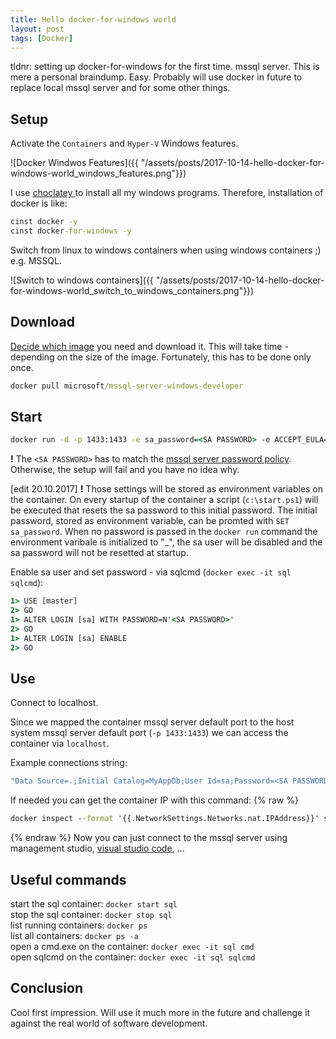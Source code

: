 ```yaml
---
title: Hello docker-for-windows world
layout: post
tags: [Docker]
---
```

tldnr: setting up docker-for-windows for the first time. mssql server. This is mere a personal braindump.
Easy. Probably will use docker in future to replace local mssql server and for some other things.

## Setup
Activate the `Containers` and `Hyper-V` Windows features.

![Docker Windwos Features]({{ "/assets/posts/2017-10-14-hello-docker-for-windows-world_windows_features.png"}})

I use [choclatey ](https://chocolatey.org) to install all my windows programs. Therefore, installation of docker is like:
```cmd
cinst docker -y
cinst docker-for-windows -y
```
Switch from linux to windows containers when using windows containers ;) e.g. MSSQL.

![Switch to windows containers]({{ "/assets/posts/2017-10-14-hello-docker-for-windows-world_switch_to_windows_containers.png"}})

## Download
[Decide which image](https://hub.docker.com) you need and download it. This will take time - depending on the size of the image. Fortunately, this has to be done only once.
```cmd
docker pull microsoft/mssql-server-windows-developer
```
## Start
```cmd
docker run -d -p 1433:1433 -e sa_password=<SA PASSWORD> -e ACCEPT_EULA=Y --name sql microsoft/mssql-server-windows-developer
```
**!** The ```<SA PASSWORD>``` has to match the [mssql server password policy](https://docs.microsoft.com/en-us/sql/relational-databases/security/password-policy). Otherwise, the setup will fail and you have no idea why.

[edit 20.10.2017] **!** Those settings will be stored as environment variables on the container. On every startup of the container a script (`c:\start.ps1`) will be executed that resets the sa password to this initial password. The initial password, stored as environment variable, can be promted with `SET sa_password`.
When no password is passed in the `docker run` command the environment varibale is initialized to "_", the sa user will be disabled and the sa password will not be resetted at startup.

Enable sa user and set password - via sqlcmd (`docker exec -it sql sqlcmd`):
```cmd
1> USE [master]
2> GO
1> ALTER LOGIN [sa] WITH PASSWORD=N'<SA PASSWORD>'
2> GO
1> ALTER LOGIN [sa] ENABLE
2> GO
```

## Use
Connect to localhost.

Since we mapped the container mssql server default port to the host system mssql server default port (`-p 1433:1433`) we can access the container via `localhost`.

Example connections string: 
```cmd
"Data Source=.;Initial Catalog=MyAppDb;User Id=sa;Password=<SA PASSWORD>;MultipleActiveResultSets=true;"
```

If needed you can get the container IP with this command:
{% raw %}
```cmd
docker inspect --format '{{.NetworkSettings.Networks.nat.IPAddress}}' sql
```
{% endraw %}
Now you can just connect to the mssql server using management studio, [visual studio code](https://marketplace.visualstudio.com/items?itemName=ms-mssql.mssql), ...
## Useful commands
start the sql container: `docker start sql`<br />
stop the sql container: `docker stop sql `<br />
 list running containers: `docker ps`<br />
list all containers: `docker ps -a`<br />
open a cmd.exe on the container: `docker exec -it sql cmd`<br />
open sqlcmd on the container: `docker exec -it sql sqlcmd`
## Conclusion
Cool first impression. Will use it much more in the future and challenge it against the real world of software development.
